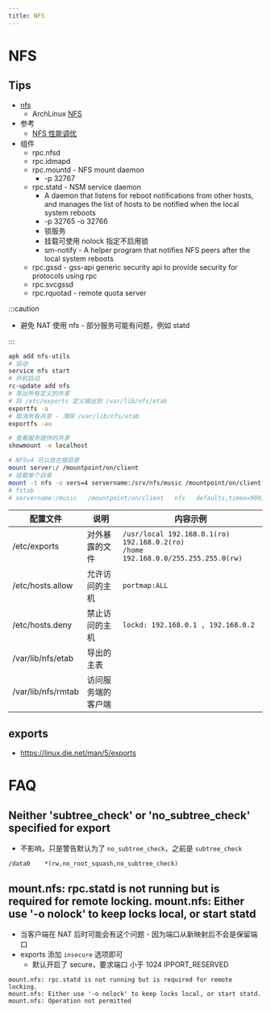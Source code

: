 ```yaml
---
title: NFS
---
```


# NFS

## Tips

- [nfs](http://linux-nfs.org/)
  - ArchLinux [NFS](https://wiki.archlinux.org/index.php/NFS)
- 参考
  - [NFS 性能调优](https://www.cyberciti.biz/faq/linux-unix-tuning-nfs-server-client-performance/)
- 组件
  - rpc.nfsd
  - rpc.idmapd
  - rpc.mountd - NFS mount daemon
    - -p 32767
  - rpc.statd - NSM service daemon
    - A daemon that listens for reboot notifications from other hosts, and manages the list of hosts to be notified when the local system reboots
    - -p 32765 -o 32766
    - 锁服务
    - 挂载可使用 nolock 指定不启用锁
    - sm-notify - A helper program that notifies NFS peers after the local system reboots
  - rpc.gssd - gss-api generic security api to provide security for protocols using rpc
  - rpc.svcgssd
  - rpc.rquotad - remote quota server

:::caution

- 避免 NAT 使用 nfs - 部分服务可能有问题，例如 statd

:::

```bash
apk add nfs-utils
# 启动
service nfs start
# 开机启动
rc-update add nfs
# 导出所有定义的共享
# 将 /etc/exports 定义输出到 /var/lib/nfs/etab
exportfs -a
# 取消所有共享 - 清除 /var/lib/nfs/etab
exportfs -au

# 查看服务提供的共享
showmount -e localhost

# NFSv4 可以挂在根目录
mount server:/ /mountpoint/on/client
# 挂载单个目录
mount -t nfs -o vers=4 servername:/srv/nfs/music /mountpoint/on/client
# fstab
# servername:/music   /mountpoint/on/client   nfs   defaults,timeo=900,retrans=5,_netdev	0 0

```

| 配置文件           | 说明               | 内容示例                                                                               |
| ------------------ | ------------------ | -------------------------------------------------------------------------------------- |
| /etc/exports       | 对外暴露的文件     | `/usr/local 192.168.0.1(ro) 192.168.0.2(ro)`<br/>`/home 192.168.0.0/255.255.255.0(rw)` |
| /etc/hosts.allow   | 允许访问的主机     | `portmap:ALL`                                                                          |
| /etc/hosts.deny    | 禁止访问的主机     | `lockd: 192.168.0.1 , 192.168.0.2`                                                     |
| /var/lib/nfs/etab  | 导出的主表         |
| /var/lib/nfs/rmtab | 访问服务端的客户端 |

## exports
* https://linux.die.net/man/5/exports

# FAQ

## Neither 'subtree_check' or 'no_subtree_check' specified for export
* 不影响，只是警告默认为了 `no_subtree_check`，之前是 `subtree_check`

```
/data0    *(rw,no_root_squash,no_subtree_check)
```

## mount.nfs: rpc.statd is not running but is required for remote locking. mount.nfs: Either use '-o nolock' to keep locks local, or start statd

* 当客户端在 NAT 后时可能会有这个问题 - 因为端口从新映射后不会是保留端口
* exports 添加 `insecure` 选项即可
  * 默认开启了 secure，要求端口 小于 1024 IPPORT_RESERVED

```
mount.nfs: rpc.statd is not running but is required for remote locking.
mount.nfs: Either use '-o nolock' to keep locks local, or start statd.
mount.nfs: Operation not permitted
```
